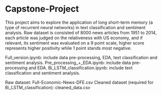 # Capstone-Project
This project aims to explore the application of long short-term memory (a type of recurrent neural networks) in text classification and sentiment analysis.
Raw dataset is consisted of 8000 news articles from 1951 to 2014, each article was judged on the relativeness with US economy, and if relevant, its sentiment was evaluated on a 9 point scale, higher score represents higher positivity while 1 point stands most negative.

Full_version.ipynb: include data pre-processing, EDA, text classification and sentiment analysis.
Pre_processing_+_EDA.ipynb: include data pre-processing and EDA.
Bi_LSTM_classification.ipynb: include text classification and sentiment analysis.

Raw dataset: Full-Economic-News-DFE.csv
Cleaned dataset (required for Bi_LSTM_classification): cleaned_data.csv
